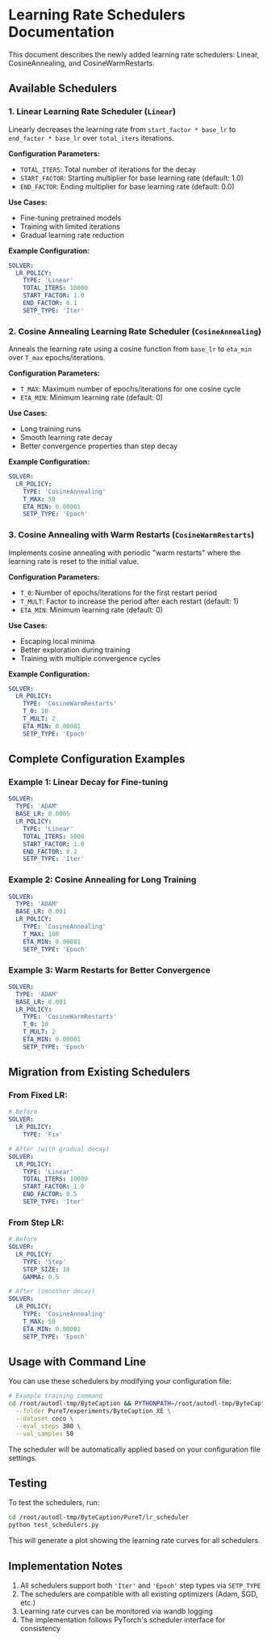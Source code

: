 # Learning Rate Schedulers Documentation

This document describes the newly added learning rate schedulers: Linear, CosineAnnealing, and CosineWarmRestarts.

## Available Schedulers

### 1. Linear Learning Rate Scheduler (`Linear`)

Linearly decreases the learning rate from `start_factor * base_lr` to `end_factor * base_lr` over `total_iters` iterations.

**Configuration Parameters:**
- `TOTAL_ITERS`: Total number of iterations for the decay
- `START_FACTOR`: Starting multiplier for base learning rate (default: 1.0)
- `END_FACTOR`: Ending multiplier for base learning rate (default: 0.0)

**Use Cases:**
- Fine-tuning pretrained models
- Training with limited iterations
- Gradual learning rate reduction

**Example Configuration:**
```yaml
SOLVER:
  LR_POLICY:
    TYPE: 'Linear'
    TOTAL_ITERS: 10000
    START_FACTOR: 1.0
    END_FACTOR: 0.1
    SETP_TYPE: 'Iter'
```

### 2. Cosine Annealing Learning Rate Scheduler (`CosineAnnealing`)

Anneals the learning rate using a cosine function from `base_lr` to `eta_min` over `T_max` epochs/iterations.

**Configuration Parameters:**
- `T_MAX`: Maximum number of epochs/iterations for one cosine cycle
- `ETA_MIN`: Minimum learning rate (default: 0)

**Use Cases:**
- Long training runs
- Smooth learning rate decay
- Better convergence properties than step decay

**Example Configuration:**
```yaml
SOLVER:
  LR_POLICY:
    TYPE: 'CosineAnnealing'
    T_MAX: 50
    ETA_MIN: 0.00001
    SETP_TYPE: 'Epoch'
```

### 3. Cosine Annealing with Warm Restarts (`CosineWarmRestarts`)

Implements cosine annealing with periodic "warm restarts" where the learning rate is reset to the initial value.

**Configuration Parameters:**
- `T_0`: Number of epochs/iterations for the first restart period
- `T_MULT`: Factor to increase the period after each restart (default: 1)
- `ETA_MIN`: Minimum learning rate (default: 0)

**Use Cases:**
- Escaping local minima
- Better exploration during training
- Training with multiple convergence cycles

**Example Configuration:**
```yaml
SOLVER:
  LR_POLICY:
    TYPE: 'CosineWarmRestarts'
    T_0: 20
    T_MULT: 2
    ETA_MIN: 0.00001
    SETP_TYPE: 'Epoch'
```

## Complete Configuration Examples

### Example 1: Linear Decay for Fine-tuning
```yaml
SOLVER:
  TYPE: 'ADAM'
  BASE_LR: 0.0005
  LR_POLICY:
    TYPE: 'Linear'
    TOTAL_ITERS: 5000
    START_FACTOR: 1.0
    END_FACTOR: 0.2
    SETP_TYPE: 'Iter'
```

### Example 2: Cosine Annealing for Long Training
```yaml
SOLVER:
  TYPE: 'ADAM'
  BASE_LR: 0.001
  LR_POLICY:
    TYPE: 'CosineAnnealing'
    T_MAX: 100
    ETA_MIN: 0.00001
    SETP_TYPE: 'Epoch'
```

### Example 3: Warm Restarts for Better Convergence
```yaml
SOLVER:
  TYPE: 'ADAM'
  BASE_LR: 0.001
  LR_POLICY:
    TYPE: 'CosineWarmRestarts'
    T_0: 10
    T_MULT: 2
    ETA_MIN: 0.00001
    SETP_TYPE: 'Epoch'
```

## Migration from Existing Schedulers

### From Fixed LR:
```yaml
# Before
SOLVER:
  LR_POLICY:
    TYPE: 'Fix'

# After (with gradual decay)
SOLVER:
  LR_POLICY:
    TYPE: 'Linear'
    TOTAL_ITERS: 10000
    START_FACTOR: 1.0
    END_FACTOR: 0.5
    SETP_TYPE: 'Iter'
```

### From Step LR:
```yaml
# Before
SOLVER:
  LR_POLICY:
    TYPE: 'Step'
    STEP_SIZE: 10
    GAMMA: 0.5

# After (smoother decay)
SOLVER:
  LR_POLICY:
    TYPE: 'CosineAnnealing'
    T_MAX: 50
    ETA_MIN: 0.00001
    SETP_TYPE: 'Epoch'
```

## Usage with Command Line

You can use these schedulers by modifying your configuration file:

```bash
# Example training command
cd /root/autodl-tmp/ByteCaption && PYTHONPATH=/root/autodl-tmp/ByteCaption python PureT/main.py \
  --folder PureT/experiments/ByteCaption_XE \
  --dataset coco \
  --eval_steps 300 \
  --val_samples 50
```

The scheduler will be automatically applied based on your configuration file settings.

## Testing

To test the schedulers, run:
```bash
cd /root/autodl-tmp/ByteCaption/PureT/lr_scheduler
python test_schedulers.py
```

This will generate a plot showing the learning rate curves for all schedulers.

## Implementation Notes

1. All schedulers support both `'Iter'` and `'Epoch'` step types via `SETP_TYPE`
2. The schedulers are compatible with all existing optimizers (Adam, SGD, etc.)
3. Learning rate curves can be monitored via wandb logging
4. The implementation follows PyTorch's scheduler interface for consistency